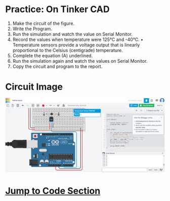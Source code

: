 # Practice: On Tinker CAD

1. Make the circuit of the figure.
2. Write the Program.
3. Run the simulation and watch the value on Serial
   Monitor.
4. Record the values when temperature were 125℃ and
   -40℃.
   • Temperature sensors provide a voltage output that is linearly
   proportional to the Celsius (centigrade) temperature.
5. Complete the equation (A) underlined.
6. Run the simulation again and watch the values on
   Serial Monitor.
7. Copy the circuit and program to the report.

# Circuit Image

![Circuit Image](./Circuit.png)

# [Jump to Code Section](./code.ino)
